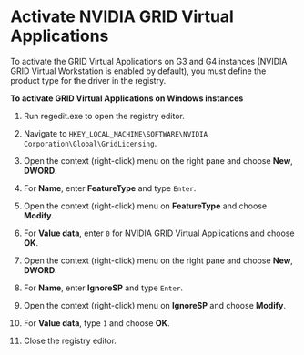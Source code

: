 # Activate NVIDIA GRID Virtual Applications<a name="activate_grid"></a>

To activate the GRID Virtual Applications on G3 and G4 instances \(NVIDIA GRID Virtual Workstation is enabled by default\), you must define the product type for the driver in the registry\.

**To activate GRID Virtual Applications on Windows instances**

1. Run regedit\.exe to open the registry editor\.

1. Navigate to `HKEY_LOCAL_MACHINE\SOFTWARE\NVIDIA Corporation\Global\GridLicensing`\.

1. Open the context \(right\-click\) menu on the right pane and choose **New**, **DWORD**\.

1. For **Name**, enter **FeatureType** and type `Enter`\.

1. Open the context \(right\-click\) menu on **FeatureType** and choose **Modify**\.

1. For **Value data**, enter `0` for NVIDIA GRID Virtual Applications and choose **OK**\.

1. Open the context \(right\-click\) menu on the right pane and choose **New**, **DWORD**\.

1. For **Name**, enter **IgnoreSP** and type `Enter`\.

1. Open the context \(right\-click\) menu on **IgnoreSP** and choose **Modify**\.

1. For **Value data**, type `1` and choose **OK**\.

1. Close the registry editor\.